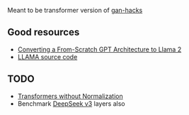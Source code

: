 Meant to be transformer version of [gan-hacks](/gan/gan-hacks)

## Good resources
- [Converting a From-Scratch GPT Architecture to Llama 2](https://github.com/rasbt/LLMs-from-scratch/blob/main/ch05/07_gpt_to_llama/converting-gpt-to-llama2.ipynb?trk=public_post_comment-text)
- [LLAMA source code](https://github.com/meta-llama/llama/blob/main/llama/model.py)

## TODO
- [Transformers without Normalization](https://huggingface.co/papers/2503.10622)
- Benchmark [DeepSeek v3](https://github.com/deepseek-ai/DeepSeek-V3/blob/main/inference/model.py) layers also
